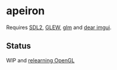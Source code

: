 # apeiron

Requires [SDL2](https://www.libsdl.org/), [GLEW](https://github.com/nigels-com/glew), [glm](https://glm.g-truc.net/0.9.8/index.html) and [dear imgui](https://github.com/ocornut/imgui).

Status
---
WIP and [relearning OpenGL](https://learnopengl.com/)
